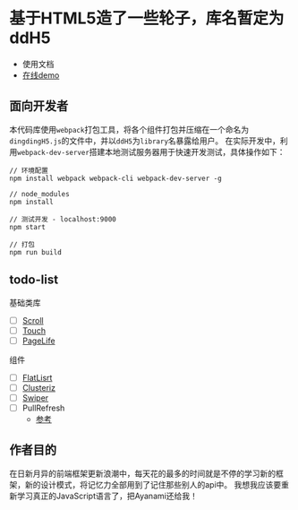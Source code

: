 # 基于HTML5造了一些轮子，库名暂定为ddH5 
 - 使用文档
 - [在线demo](https://1uokun.github.io/h5/dist/)

## 面向开发者
本代码库使用`webpack`打包工具，将各个组件打包并压缩在一个命名为`dingdingH5.js`的文件中，并以`ddH5`为`library`名暴露给用户。
在实际开发中，利用`webpack-dev-server`搭建本地测试服务器用于快速开发测试，具体操作如下：
```
// 环境配置
npm install webpack webpack-cli webpack-dev-server -g 

// node_modules
npm install

// 测试开发 - localhost:9000
npm start

// 打包
npm run build
```

## todo-list
基础类库
 - [ ] [Scroll](https://github.com/1uokun/h5/blob/master/src/base/scroll.js)
 - [ ] [Touch](https://github.com/1uokun/h5/blob/master/src/base/touch.js)
 - [ ] [PageLife](https://github.com/1uokun/h5/blob/master/src/base/pagelife.js)
 
组件
 - [ ] [FlatLisrt](https://github.com/1uokun/h5/blob/master/src/components/flatlist.js)
 - [ ] [Clusteriz](https://github.com/1uokun/h5/blob/master/src/components/clusterize.js)
 - [ ] [Swiper](https://github.com/1uokun/h5/blob/master/src/components/swiper.js)
 - [ ] PullRefresh
    - [参考](http://www.alloyteam.com/author/tat-tennylv/)
    
## 作者目的
在日新月异的前端框架更新浪潮中，每天花的最多的时间就是不停的学习新的框架，新的设计模式，将记忆力全部用到了记住那些别人的api中。
我想我应该要重新学习真正的JavaScript语言了，把Ayanami还给我！